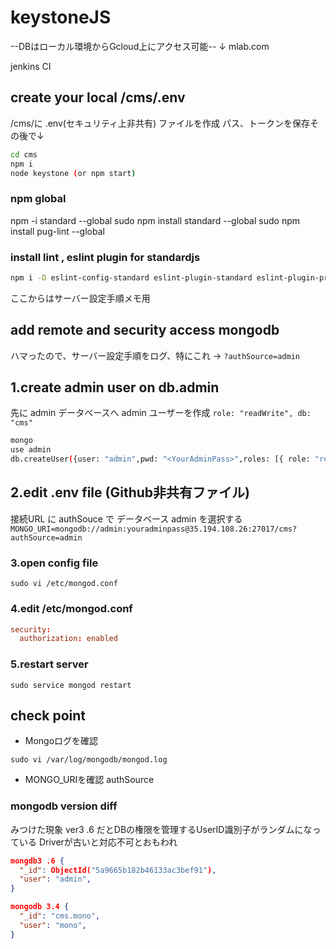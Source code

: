 # keystoneJS

--DBはローカル環境からGcloud上にアクセス可能--
↓
mlab.com

jenkins CI

## create your local /cms/.env

/cms/に .env(セキュリティ上非共有) ファイルを作成
パス、トークンを保存その後で↓

```sh
cd cms
npm i
node keystone (or npm start)
```

### npm global

npm -i standard --global
sudo npm install standard --global
sudo npm install pug-lint --global

### install lint , eslint plugin for standardjs

```sh
npm i -D eslint-config-standard eslint-plugin-standard eslint-plugin-promise
```

ここからはサーバー設定手順メモ用

## add remote and security access mongodb

ハマったので、サーバー設定手順をログ、特にこれ → `?authSource=admin`

## 1.create admin user  on db.admin

先に admin データベースへ admin ユーザーを作成
`role: "readWrite", db: "cms"`

```sh
mongo
use admin
db.createUser({user: "admin",pwd: "<YourAdminPass>",roles: [{ role: "readWrite", db: "cms" }]})
```

## 2.edit .env file (Github非共有ファイル)

接続URL に authSouce で データベース admin を選択する
`MONGO_URI=mongodb://admin:youradminpass@35.194.108.26:27017/cms?authSource=admin`

### 3.open config file

`sudo vi /etc/mongod.conf`

### 4.edit /etc/mongod.conf

```conf
security:
  authorization: enabled
```

### 5.restart server

`sudo service mongod restart`

## check point

- Mongoログを確認

`sudo vi /var/log/mongodb/mongod.log`

- MONGO_URIを確認 authSource

### mongodb version diff

みつけた現象
ver3 .6 だとDBの権限を管理するUserID識別子がランダムになっている
Driverが古いと対応不可とおもわれ

```json
mongdb3 .6 {
  "_id": ObjectId("5a9665b182b46133ac3bef91"),
  "user": "admin",
}

mongodb 3.4 {
  "_id": "cms.mono",
  "user": "mono",
}
```
